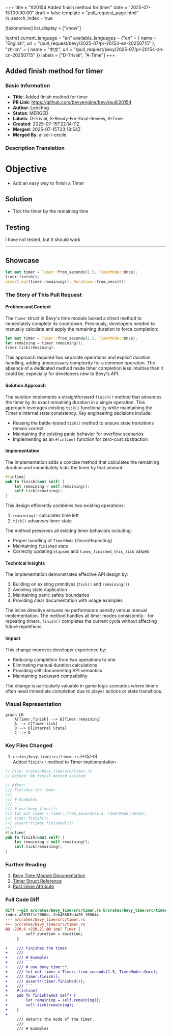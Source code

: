 +++
title = "#20154 Added finish method for timer"
date = "2025-07-15T00:00:00"
draft = false
template = "pull_request_page.html"
in_search_index = true

[taxonomies]
list_display = ["show"]

[extra]
current_language = "en"
available_languages = {"en" = { name = "English", url = "/pull_request/bevy/2025-07/pr-20154-en-20250715" }, "zh-cn" = { name = "中文", url = "/pull_request/bevy/2025-07/pr-20154-zh-cn-20250715" }}
labels = ["D-Trivial", "A-Time"]
+++

## Added finish method for timer

### Basic Information
- **Title**: Added finish method for timer
- **PR Link**: https://github.com/bevyengine/bevy/pull/20154
- **Author**: Lenchog
- **Status**: MERGED
- **Labels**: D-Trivial, S-Ready-For-Final-Review, A-Time
- **Created**: 2025-07-15T22:14:11Z
- **Merged**: 2025-07-15T23:18:54Z
- **Merged By**: alice-i-cecile

### Description Translation
# Objective

- Add an easy way to finish a Timer

## Solution

- Tick the timer by the remaining time

## Testing

I have not tested, but it should work

---

## Showcase

```rust
let mut timer = Timer::from_seconds(1.5, TimerMode::Once);
timer.finish();
assert_eq!(timer.remaining(), Duration::from_secs(0))
```

### The Story of This Pull Request

#### Problem and Context
The `Timer` struct in Bevy's time module lacked a direct method to immediately complete its countdown. Previously, developers needed to manually calculate and apply the remaining duration to force completion:

```rust
let mut timer = Timer::from_seconds(1.5, TimerMode::Once);
let remaining = timer.remaining();
timer.tick(remaining);
```

This approach required two separate operations and explicit duration handling, adding unnecessary complexity for a common operation. The absence of a dedicated method made timer completion less intuitive than it could be, especially for developers new to Bevy's API.

#### Solution Approach
The solution implements a straightforward `finish()` method that advances the timer by its exact remaining duration in a single operation. This approach leverages existing `tick()` functionality while maintaining the Timer's internal state consistency. Key engineering decisions include:
- Reusing the battle-tested `tick()` method to ensure state transitions remain correct
- Maintaining the existing panic behavior for overflow scenarios
- Implementing as an `#[inline]` function for zero-cost abstraction

#### Implementation
The implementation adds a concise method that calculates the remaining duration and immediately ticks the timer by that amount:

```rust
#[inline]
pub fn finish(&mut self) {
    let remaining = self.remaining();
    self.tick(remaining);
}
```

This design efficiently combines two existing operations:
1. `remaining()` calculates time left
2. `tick()` advances timer state

The method preserves all existing timer behaviors including:
- Proper handling of `TimerMode` (Once/Repeating)
- Maintaining `finished` state
- Correctly updating `elapsed` and `times_finished_this_tick` values

#### Technical Insights
The implementation demonstrates effective API design by:
1. Building on existing primitives (`tick()` and `remaining()`)
2. Avoiding state duplication
3. Maintaining panic safety boundaries
4. Providing clear documentation with usage examples

The inline directive ensures no performance penalty versus manual implementation. The method handles all timer modes consistently - for repeating timers, `finish()` completes the current cycle without affecting future repetitions.

#### Impact
This change improves developer experience by:
- Reducing completion from two operations to one
- Eliminating manual duration calculations
- Providing self-documenting API semantics
- Maintaining backward compatibility

The change is particularly valuable in game logic scenarios where timers often need immediate completion due to player actions or state transitions.

### Visual Representation

```mermaid
graph LR
    A[Timer.finish] --> B[Timer.remaining]
    A --> C[Timer.tick]
    B --> D[Internal State]
    C --> D
```

### Key Files Changed

1. `crates/bevy_time/src/timer.rs` (+15/-0)  
   Added `finish()` method to Timer implementation

```rust
// File: crates/bevy_time/src/timer.rs
// Before: No finish method existed

// After:
/// Finishes the timer.
///
/// # Examples
/// ```
/// # use bevy_time::*;
/// let mut timer = Timer::from_seconds(1.5, TimerMode::Once);
/// timer.finish();
/// assert!(timer.finished());
/// ```
#[inline]
pub fn finish(&mut self) {
    let remaining = self.remaining();
    self.tick(remaining);
}
```

### Further Reading
1. [Bevy Time Module Documentation](https://docs.rs/bevy_time/latest/bevy_time/)
2. [Timer Struct Reference](https://docs.rs/bevy_time/latest/bevy_time/struct.Timer.html)
3. [Rust Inline Attribute](https://doc.rust-lang.org/reference/attributes/codegen.html#the-inline-attribute)

### Full Code Diff
```diff
diff --git a/crates/bevy_time/src/timer.rs b/crates/bevy_time/src/timer.rs
index a283511c2000d..2eb48503bda20 100644
--- a/crates/bevy_time/src/timer.rs
+++ b/crates/bevy_time/src/timer.rs
@@ -220,6 +220,21 @@ impl Timer {
         self.duration = duration;
     }
 
+    /// Finishes the timer.
+    ///
+    /// # Examples
+    /// ```
+    /// # use bevy_time::*;
+    /// let mut timer = Timer::from_seconds(1.5, TimerMode::Once);
+    /// timer.finish();
+    /// assert!(timer.finished());
+    /// ```
+    #[inline]
+    pub fn finish(&mut self) {
+        let remaining = self.remaining();
+        self.tick(remaining);
+    }
+
     /// Returns the mode of the timer.
     ///
     /// # Examples
```